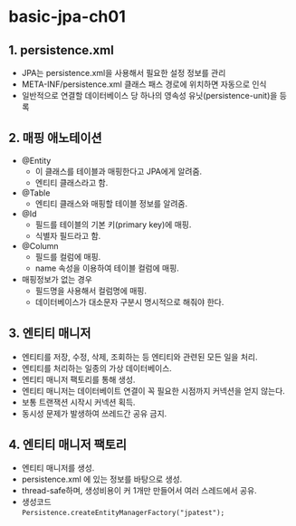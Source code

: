 # basic-jpa-ch01

## 1. persistence.xml
- JPA는 persistence.xml을 사용해서 필요한 설정 정보를 관리
- META-INF/persistence.xml 클래스 패스 경로에 위치하면 자동으로 인식
- 일반적으로 연결할 데이터베이스 당 하나의 영속성 유닛(persistence-unit)을 등록

## 2. 매핑 애노테이션
- @Entity
  - 이 클래스를 테이블과 매핑한다고 JPA에게 알려줌.
  - 엔티티 클래스라고 함.
- @Table
  - 엔티티 클래스와 매핑할 테이블 정보를 알려줌.
- @Id
  - 필드를 테이블의 기본 키(primary key)에 매핑.
  - 식별자 필드라고 함.
- @Column
  - 필드를 컬럼에 매핑.
  - name 속성을 이용하여 테이블 컬럼에 매핑.
- 매핑정보가 없는 경우
  - 필드명을 사용해서 컬럼명에 매핑.
  - 데이터베이스가 대소문자 구분시 명시적으로 해줘야 한다.

## 3.  엔티티 매니저
- 엔티티를 저장, 수정, 삭제, 조회하는 등 엔티티와 관련된 모든 일을 처리.
- 엔티티를 처리하는 일종의 가상 데이터베이스.
- 엔티티 매니저 팩토리를 통해 생성.
- 엔티티 매니저는 데이터베이트 연결이 꼭 필요한 시점까지 커넥션을 얻지 않는다.
- 보통 트랜잭션 시작시 커넥션 획득.
- 동시성 문제가 발생하여 쓰레드간 공유 금지.

## 4. 엔티티 매니저 팩토리
- 엔티티 매니저를 생성.
- persistence.xml 에 있는 정보를 바탕으로 생성.
- thread-safe하며, 생성비용이 커 1개만 만들어서 여러 스레드에서 공유.
- 생성코드  
`
Persistence.createEntityManagerFactory("jpatest");
`
